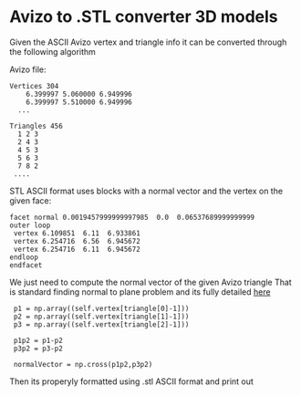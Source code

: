 # Avizo to .STL converter 3D models

Given the ASCII Avizo vertex and triangle info it can be converted through the following algorithm

Avizo file:

```
Vertices 304
	6.399997 5.060000 6.949996
	6.399997 5.510000 6.949996 
  ...
  
Triangles 456
  1 2 3
  2 4 3
  4 5 3
  5 6 3
  7 8 2
 ....
  ```
  
  STL ASCII format uses blocks with a normal vector and the vertex on the given face:
  
  ```
  facet normal 0.0019457999999997985  0.0  0.06537689999999999
  outer loop
   vertex 6.109851  6.11  6.933861
   vertex 6.254716  6.56  6.945672
   vertex 6.254716  6.11  6.945672
  endloop
 endfacet
  ```
  
  We just need to compute the normal vector of the given Avizo triangle 
  That is standard finding normal to plane problem and its fully detailed [here](https://web.ma.utexas.edu/users/m408m/Display12-5-4.shtml)
  
 ```
  p1 = np.array((self.vertex[triangle[0]-1]))
  p2 = np.array((self.vertex[triangle[1]-1]))
  p3 = np.array((self.vertex[triangle[2]-1]))

  p1p2 = p1-p2
  p3p2 = p3-p2

  normalVector = np.cross(p1p2,p3p2)
 ```
 
 Then its properyly formatted using .stl ASCII format and print out
